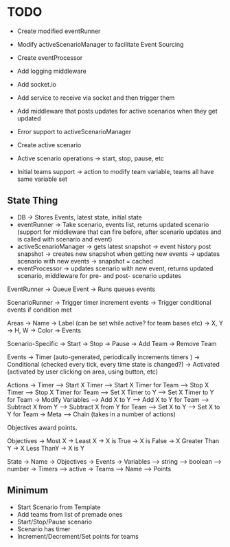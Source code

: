 # TODO

- Create modified eventRunner
- Modify activeScenarioManager to facilitate Event Sourcing
- Create eventProcessor

- Add logging middleware

- Add socket.io
- Add service to receive via socket and then trigger them
- Add middleware that posts updates for active scenarios when they get updated

- Error support to activeScenarioManager
- Create active scenario
- Active scenario operations -> start, stop, pause, etc
- Initial teams support -> action to modify team variable, teams all have same variable set

## State Thing

- DB -> Stores Events, latest state, initial state
- eventRunner -> Take scenario, events list, returns updated scenario (support for middleware that can fire before, after scenario updates and is called with scenario and event)
- activeScenarioManager
  -> gets latest snapshot
  -> event history post snapshot
  -> creates new snapshot when getting new events
  -> updates scenario with new events
  -> snapshot = cached
- eventProcessor -> updates scenario with new event, returns updated scenario, middleware for pre- and post- scenario updates

EventRunner
-> Queue Event
-> Runs queues events

ScenarioRunner
-> Trigger timer increment events
-> Trigger conditional events if condition met

Areas
-> Name
-> Label (can be set while active? for team bases etc)
-> X, Y
-> H, W
-> Color
-> Events

Scenario-Specific
-> Start
-> Stop
-> Pause
-> Add Team
-> Remove Team

Events
-> Timer (auto-generated, periodically increments timers )
-> Conditional (checked every tick, every time state is changed?)
-> Activated (activated by user clicking on area, using button, etc)

Actions
-> Timer
--> Start X Timer
--> Start X Timer for Team
--> Stop X Timer
--> Stop X Timer for Team
--> Set X Timer to Y
--> Set X Timer to Y for Team
-> Modify Variables
--> Add X to Y
--> Add X to Y for Team
--> Subtract X from Y
--> Subtract X from Y for Team
--> Set X to Y
--> Set X to Y for Team
-> Meta
--> Chain (takes in a number of actions)

Objectives award points.

Objectives
-> Most X
-> Least X
-> X is True
-> X is False
-> X Greater Than Y
-> X Less ThanY
-> X is Y

State
-> Name
-> Objectives
-> Events
-> Variables
--> string
--> boolean
--> number
-> Timers
--> active
-> Teams
--> Name
--> Points

## Minimum

- Start Scenario from Template
- Add teams from list of premade ones
- Start/Stop/Pause scenario
- Scenario has timer
- Increment/Decrement/Set points for teams
